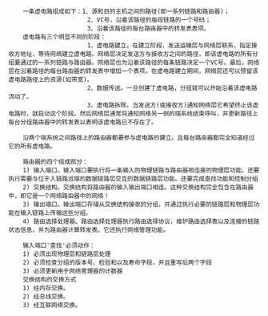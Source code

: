 		一条虚电路组成如下：1、源和目的主机之间的路径(即一系列链路和路由器)；
						  2、VC号，沿着该路径的每段链路的一个号码；
						  3、沿着该路径的每台路由器中的转发表表项。
		虚电路有三个明显不同的阶段：
						  1、虚电路建立。在建立阶段，发送运输层与网络层联系，指定接收方地址，等待网络建立虚电路。网络层决定发送方与接收方之间的路径，即该虚电路的所有分组要通过的一系列链路与路由器。网络层也为沿着该路径的每条链路决定一个VC号。最后，网络层在沿着路径的每台路由器的转发表中增加一个表项。在虚电路建立期间，网络层还可以预留该虚电路路径上的资源(如带宽)。
						  2、数据传送。一旦创建了虚电路，分组就可以开始沿着该虚电路流动了。
						  3、虚电路拆除。当发送方(或接收方)通知网络层它希望终止该虚电路时，就启动这个阶段。然后网络层通常将通知网络另一侧的端系统结束呼叫，并更新路径上每台分组路由器中的转发表以表明该虚电路已不存在了。
	
		沿两个端系统之间路径上的路由器都要参与虚电路的建立。且每台路由器都完全知道经过它的所有虚电路。
	
		路由器的四个组成部分：
		1) 输入端口。输入端口要执行将一条输入的物理链路与路由器相连接的物理层功能。还要执行需要与位于入链路远端的数据链路层交互的数据链路层功能。还要完成查找功能和控制分组
		2) 交换结构。交换结构将路由器的输入输出端口相连。这种交换结构完全包含在路由器中，即它是一个网络路由器中的网络！
		3) 输出端口。输出端口存储从交换结构接收的分组，并通过执行必要的链路层和物理层功能在输入链路上传输这些分组。
		4) 路由选择处理器。路由选择处理器执行路由选择协议，维护路由选择表以及连接的链路状态信息，并为路由器计算转发表。它还执行网络管理功能。
	
		输入端口'查找'必须动作：
		1) 必须出现物理层和链路层处理
		2) 必须检查分组的版本号、检验和以及寿命字段，并且重写后两个字段
		3) 必须更新用于网络管理器的计数器
		交换结构的交换方式
		1) 经内存交换。
		2) 经总线交换。
		3) 经互联网络交换。


​		
	